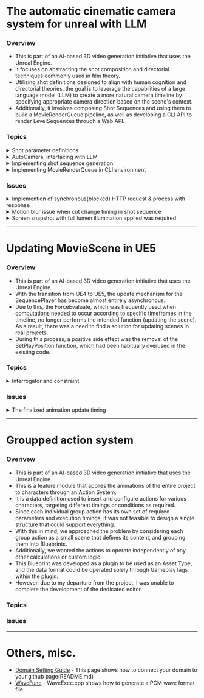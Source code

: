 
# The automatic cinematic camera system for unreal with LLM
### Overview
- This is part of an AI-based 3D video generation initiative that uses the Unreal Engine.
- It focuses on abstracting the shot composition and directorial techniques commonly used in film theory.
- Utilizing shot definitions designed to align with human cognition and directorial theories, the goal is to leverage the capabilities of a large language model (LLM) to create a more natural camera timeline by specifying appropriate camera direction based on the scene's context.
- Additionally, it involves composing Shot Sequences and using them to build a MovieRenderQueue pipeline, as well as developing a CLI API to render LevelSequences through a Web API.

### Topics
<details>
  <summary>Shot parameter definitions</summary>
</details>
<details>
  <summary>AutoCamera, interfacing with LLM</summary>
</details>
<details>
  <summary>Implementing shot sequence generation</summary>
</details>
<details>
  <summary>Implementing MovieRenderQueue in CLI environment</summary>
</details>

### Issues
<details>
  <summary>Implemention of synchronous(blocked) HTTP request & process with response</summary>
</details>
<details>
  <summary>Motion blur issue when cut change timing in shot sequence</summary>
</details>
<details>
  <summary>Screen snapshot with full lumen illumination applied was required</summary>
</details>

---

# Updating MovieScene in UE5
### Overview
- This is part of an AI-based 3D video generation initiative that uses the Unreal Engine.
- With the transition from UE4 to UE5, the update mechanism for the SequencePlayer has become almost entirely asynchronous.
- Due to this, the ForceEvaluate, which was frequently used when computations needed to occur according to specific timeframes in the timeline, no longer performs the intended function (updating the scene). As a result, there was a need to find a solution for updating scenes in real projects.
- During this process, a positive side effect was the removal of the SetPlayPosition function, which had been habitually overused in the existing code.

### Topics
<details>
  <summary>Interrogator and constraint</summary>
</details>


### Issues
<details>
  <summary>The finalized animation update timing</summary>
</details>

---

# Groupped action system
### Overivew
- This is part of an AI-based 3D video generation initiative that uses the Unreal Engine.
- This is a feature module that applies the animations of the entire project to characters through an Action System.
- It is a data definition used to insert and configure actions for various characters, targeting different timings or conditions as required.
- Since each individual group action has its own set of required parameters and execution timings, it was not feasible to design a single structure that could support everything.
- With this in mind, we approached the problem by considering each group action as a small scene that defines its content, and grouping them into Blueprints.
- Additionally, we wanted the actions to operate independently of any other calculations or custom logic.
- This Blueprint was developed as a plugin to be used as an Asset Type, and the data format could be operated solely through GameplayTags within the plugin.
- However, due to my departure from the project, I was unable to complete the development of the dedicated editor.

### Topics

### Issues


---
# Others, misc.
- [Domain Setting Guide](https://github.com/dcode1119/DomainSettingGuide) - This page shows how to connect your domain to your github page(README.md)
- [WaveFunc](https://github.com/dcode1119/WaveFunc) - WaveExec.cpp shows how to generate a PCM wave format file.
